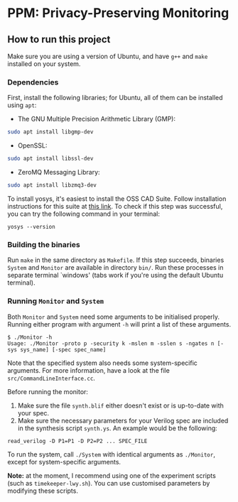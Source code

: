 # PPM: Privacy-Preserving Monitoring

## How to run this project

Make sure you are using a version of Ubuntu,
and have `g++` and `make` installed on your system.

### Dependencies
First, install the following libraries;
for Ubuntu, all of them can be installed using `apt`:
* The GNU Multiple Precision Arithmetic Library (GMP):
```bash
sudo apt install libgmp-dev
```
* OpenSSL:
```bash
sudo apt install libssl-dev
```
* ZeroMQ Messaging Library:
```bash
sudo apt install libzmq3-dev
```

To install yosys, it's easiest to install the OSS CAD Suite.
Follow installation instructions for this suite at
[this link](https://github.com/YosysHQ/oss-cad-suite-build?tab=readme-ov-file#installation).
To check if this step was successful,
you can try the following command in your terminal:
```
yosys --version
```

### Building the binaries
Run `make` in the same directory as `Makefile`.
If this step succeeds, binaries `System` and `Monitor` are available
in directory `bin/`. Run these processes in separate terminal `windows'
(tabs work if you're using the default Ubuntu terminal).

### Running `Monitor` and `System`

Both `Monitor` and `System` need some arguments to be initialised properly.
Running either program with argument `-h` will print a list of these arguments.
```
$ ./Monitor -h
Usage: ./Monitor -proto p -security k -mslen m -sslen s -ngates n [-sys sys_name] [-spec spec_name]
```
Note that the specified system also needs some system-specific arguments.
For more information, have a look at the file `src/CommandLineInterface.cc`.

Before running the monitor:
1. Make sure the file `synth.blif` either doesn't exist
or is up-to-date with your spec.
2. Make sure the necessary parameters for your Verilog spec are
included in the synthesis script `synth.ys`. An example would be the following:
```
read_verilog -D P1=P1 -D P2=P2 ... SPEC_FILE
```

To run the system, call `./System` with identical arguments as `./Monitor`,
except for system-specific arguments.

**Note:** at the moment, I recommend using one of the experiment scripts
(such as `timekeeper-lwy.sh`).
You can use customised parameters by modifying these scripts.

